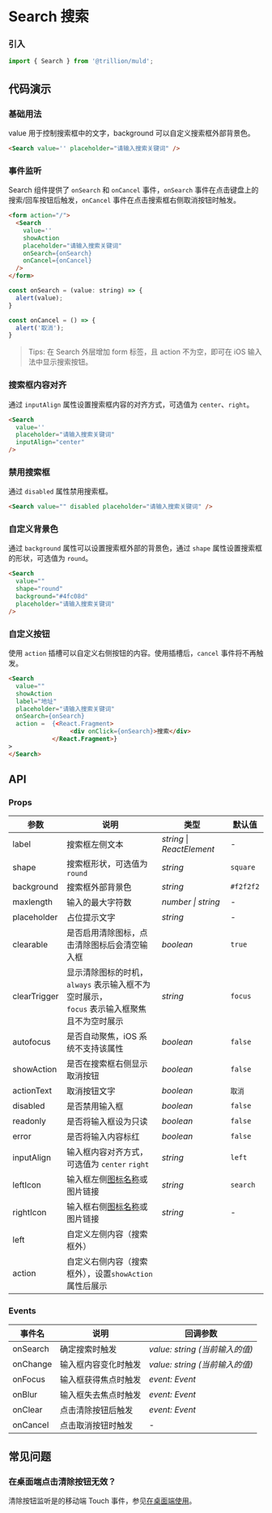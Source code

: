 # Search 搜索

### 引入

```js
import { Search } from '@trillion/muld';
```

## 代码演示

### 基础用法

value 用于控制搜索框中的文字，background 可以自定义搜索框外部背景色。

```html
<Search value='' placeholder="请输入搜索关键词" />
```

### 事件监听

Search 组件提供了 `onSearch` 和 `onCancel` 事件，`onSearch` 事件在点击键盘上的搜索/回车按钮后触发，`onCancel` 事件在点击搜索框右侧取消按钮时触发。

```html
<form action="/">
  <Search
    value=''
    showAction
    placeholder="请输入搜索关键词"
    onSearch={onSearch}
    onCancel={onCancel}
  />
</form>
```

```js
const onSearch = (value: string) => {
  alert(value);
}

const onCancel = () => {
  alert('取消');
}

```

> Tips: 在 Search 外层增加 form 标签，且 action 不为空，即可在 iOS 输入法中显示搜索按钮。

### 搜索框内容对齐

通过 `inputAlign` 属性设置搜索框内容的对齐方式，可选值为 `center`、`right`。

```html
<Search
  value=''
  placeholder="请输入搜索关键词"
  inputAlign="center"
/>
```

### 禁用搜索框

通过 `disabled` 属性禁用搜索框。

```html
<Search value="" disabled placeholder="请输入搜索关键词" />
```

### 自定义背景色

通过 `background` 属性可以设置搜索框外部的背景色，通过 `shape` 属性设置搜索框的形状，可选值为 `round`。

```html
<Search
  value=""
  shape="round"
  background="#4fc08d"
  placeholder="请输入搜索关键词"
/>
```

### 自定义按钮

使用 `action` 插槽可以自定义右侧按钮的内容。使用插槽后，`cancel` 事件将不再触发。

```html
<Search
  value=""
  showAction
  label="地址"
  placeholder="请输入搜索关键词"
  onSearch={onSearch}
  action =  {<React.Fragment>
                 <div onClick={onSearch}>搜索</div>
            </React.Fragment>}
>
</Search>
```

## API

### Props

| 参数 | 说明 | 类型 | 默认值 |
| --- | --- | --- | --- |
| label | 搜索框左侧文本 | _string_ \| _ReactElement_ | - |
| shape | 搜索框形状，可选值为 `round` | _string_ | `square` |
| background | 搜索框外部背景色 | _string_ | `#f2f2f2` |
| maxlength | 输入的最大字符数 | _number \| string_ | - |
| placeholder | 占位提示文字 | _string_ | - |
| clearable | 是否启用清除图标，点击清除图标后会清空输入框 | _boolean_ | `true` |
| clearTrigger | 显示清除图标的时机，`always` 表示输入框不为空时展示，<br>`focus` 表示输入框聚焦且不为空时展示 | _string_ | `focus` |
| autofocus | 是否自动聚焦，iOS 系统不支持该属性 | _boolean_ | `false` |
| showAction | 是否在搜索框右侧显示取消按钮 | _boolean_ | `false` |
| actionText | 取消按钮文字 | _boolean_ | `取消` |
| disabled | 是否禁用输入框 | _boolean_ | `false` |
| readonly | 是否将输入框设为只读 | _boolean_ | `false` |
| error | 是否将输入内容标红 | _boolean_ | `false` |
| inputAlign | 输入框内容对齐方式，可选值为 `center` `right` | _string_ | `left` |
| leftIcon | 输入框左侧[图标名称](#/zh-CN/icon)或图片链接 | _string_ | `search` |
| rightIcon | 输入框右侧[图标名称](#/zh-CN/icon)或图片链接 | _string_ | - |
| left    | 自定义左侧内容（搜索框外）                              |
| action  | 自定义右侧内容（搜索框外），设置`showAction`属性后展示 |


### Events

| 事件名 | 说明                 | 回调参数                       |
| ------ | -------------------- | ------------------------------ |
| onSearch | 确定搜索时触发       | _value: string (当前输入的值)_ |
| onChange  | 输入框内容变化时触发 | _value: string (当前输入的值)_ |
| onFocus  | 输入框获得焦点时触发 | _event: Event_                 |
| onBlur   | 输入框失去焦点时触发 | _event: Event_                 |
| onClear  | 点击清除按钮后触发   | _event: Event_                 |
| onCancel | 点击取消按钮时触发   | -                              |

## 常见问题

### 在桌面端点击清除按钮无效？

清除按钮监听是的移动端 Touch 事件，参见[在桌面端使用](#/zh-CN/quickstart#zai-zhuo-mian-duan-shi-yong)。
